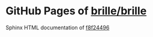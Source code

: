 GitHub Pages of [brille/brille](https://github.com/brille/brille.git)
======================================
Sphinx HTML documentation of [f8f24496](https://github.com/brille/brille/tree/f8f2449679b40978114c3db85ceee11d476c4a80)
